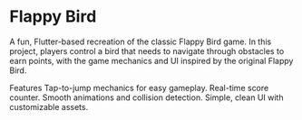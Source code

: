 # Flappy Bird

A fun, Flutter-based recreation of the classic Flappy Bird game. In this project, players control a bird that needs to navigate through obstacles to earn points, with the game mechanics and UI inspired by the original Flappy Bird.

Features
Tap-to-jump mechanics for easy gameplay.
Real-time score counter.
Smooth animations and collision detection.
Simple, clean UI with customizable assets.